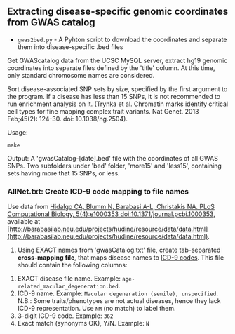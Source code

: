 ## Extracting disease-specific genomic coordinates from GWAS catalog

* `gwas2bed.py` - A Pyhton script to download the coordinates and separate them into disease-specific .bed files

Get GWAScatalog data from the UCSC MySQL server, extract hg19 genomic coordinates into separate files defined by the 'title' column. At this time, only standard chromosome names are considered.

Sort disease-associated SNP sets by size, specified by the first argument to the program. If a disease has less than 15 SNPs, it is not recommended to run enrichment analysis on it.  (Trynka et al. Chromatin marks identify critical cell types  for fine mapping complex trait variants. Nat Genet. 2013 Feb;45(2): 124-30. doi: 10.1038/ng.2504).

Usage:
```
make
```

Output: A 'gwasCatalog-[date].bed' file with the coordinates of all GWAS SNPs. Two subfolders under 'bed' folder, 'more15' and 'less15', containing sets having more that 15 SNPs, or less.

### AllNet.txt: Create ICD-9 code mapping to file names

Use data from [Hidalgo CA, Blumm N, Barabasi A-L, Christakis NA. PLoS Computational Biology, 5(4):e1000353 doi:10.1371/journal.pcbi.1000353](http://www.ploscompbiol.org/article/info%3Adoi%2F10.1371%2Fjournal.pcbi.1000353), available at [http://barabasilab.neu.edu/projects/hudine/resource/data/data.html](http://barabasilab.neu.edu/projects/hudine/resource/data/data.html). 


1) Using EXACT names from 'gwasCatalog.txt' file, create tab-separated **cross-mapping file**, that maps disease names to [ICD-9 codes](http://www.icd9data.com/2014/Volume1/default.htm). This file should contain the following columns:

1. EXACT disease file name. Example: `age-related_macular_degeneration.bed`.
2. ICD-9 name. Example: `Macular degeneration (senile), unspecified`. N.B.: Some traits/phenotypes are not actual diseases, hence they lack ICD-9 representation. Use `NM` (no match) to label them.
3. 3-digit ICD-9 code. Example: `362`
4. Exact match (synonyms OK), Y/N. Example: `N`